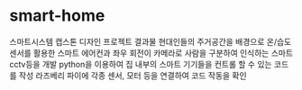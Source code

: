 # smart-home
스마트시스템 캡스톤 디자인 프로젝트 결과물
현대인들의 주거공간을 배경으로 온/습도센서를 활용한 스마트 에어컨과 좌우 회전이 카메라로 사람을 구분하여 인식하는 스마트 cctv등을 개발
python을 이용하여 집 내부의 스마트 기기들을 컨트롤 할 수 있는 코드를 작성
라즈베리 파이에 각종 센서, 모터 등을 연결하여 코드 작동을 확인
